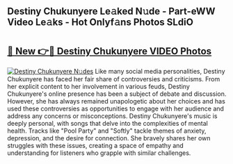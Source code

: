## Destiny Chukunyere Le𝚊ked N𝚞de - Part-eWW Video Le𝚊ks - Hot Onlyf𝚊ns Photos SLdiO

# <h2><a href="http://ab49110.deff.icu/?id=Destiny+Chukunyere">🔗 New 👉🔴 Destiny Chukunyere VIDEO Photos</a></h2>

[![Destiny Chukunyere N𝚞des](https://i.imgur.com/rIISA9y.gif)](http://ab49110.deff.icu/?id=Destiny+Chukunyere)
Like many social media personalities, Destiny Chukunyere has faced her fair share of controversies and criticisms. From her explicit content to her involvement in various feuds, Destiny Chukunyere's online presence has been a subject of debate and discussion. However, she has always remained unapologetic about her choices and has used these controversies as opportunities to engage with her audience and address any concerns or misconceptions. Destiny Chukunyere's music is deeply personal, with songs that delve into the complexities of mental health. Tracks like "Pool Party" and "Softly" tackle themes of anxiety, depression, and the desire for connection. She bravely shares her own struggles with these issues, creating a space of empathy and understanding for listeners who grapple with similar challenges.
